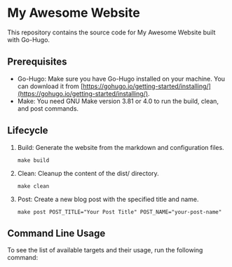 # My Awesome Website

This repository contains the source code for My Awesome Website built with Go-Hugo.

## Prerequisites

- Go-Hugo: Make sure you have Go-Hugo installed on your machine. You can download it from [https://gohugo.io/getting-started/installing/](https://gohugo.io/getting-started/installing/).
- Make: You need GNU Make version 3.81 or 4.0 to run the build, clean, and post commands.

## Lifecycle

1. Build: Generate the website from the markdown and configuration files.
    ```
    make build
    ```

2. Clean: Cleanup the content of the dist/ directory.
    ```
    make clean
    ```

3. Post: Create a new blog post with the specified title and name.
    ```
    make post POST_TITLE="Your Post Title" POST_NAME="your-post-name"
    ```

## Command Line Usage

To see the list of available targets and their usage, run the following command:
